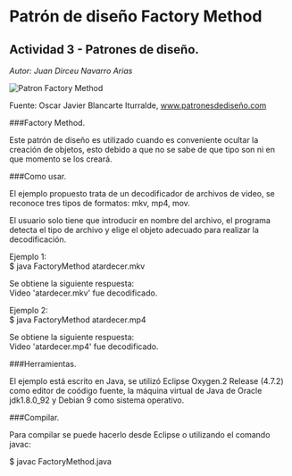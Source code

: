 # Patrón de diseño Factory Method

## Actividad 3 - Patrones de diseño.

*Autor: Juan Dirceu Navarro Arias*

![Patron Factory Method](https://www.patronesdediseño.com/img/patterns-articles/factory-method-diagram.png)

Fuente: Oscar Javier Blancarte Iturralde, www.patronesdediseño.com

###Factory Method.

Este patrón de diseño es utilizado cuando es conveniente ocultar la creación de objetos, esto debido a que no se sabe de que tipo son ni en que momento se los creará.

###Como usar.

El ejemplo propuesto trata de un decodificador de archivos de video, se reconoce tres tipos de formatos: mkv, mp4, mov.

El usuario solo tiene que introducir en nombre del archivo, el programa detecta el tipo de archivo y elige el objeto adecuado para realizar la decodificación.

Ejemplo 1:  
$ java FactoryMethod atardecer.mkv

Se obtiene la siguiente respuesta:  
Video 'atardecer.mkv' fue decodificado.

Ejemplo 2:  
$ java FactoryMethod atardecer.mp4

Se obtiene la siguiente respuesta:  
Video 'atardecer.mp4' fue decodificado.

###Herramientas.

El ejemplo está escrito en Java, se utilizó Eclipse Oxygen.2 Release (4.7.2) como editor de coódigo fuente, la máquina virtual de Java de Oracle jdk1.8.0_92 y Debian 9 como sistema operativo. 

###Compilar.

Para compilar se puede hacerlo desde Eclipse o utilizando el comando javac: 

$ javac FactoryMethod.java 


